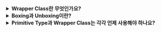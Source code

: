 
<details>
  <summary><strong>Wrapper Class란 무엇인가요?</strong></summary>

  Wrapper Class는 Java의 기본 데이터 타입(primitive types)을 객체로 다룰 수 있도록 제공되는 클래스입니다. 기본 타입인 int, double 등의 값형 데이터를 Integer, Double 등으로 감싸 객체처럼 다룰 수 있게 합니다.
</details>


<details>
  <summary><strong>Boxing과 Unboxing이란?</strong></summary>

  Boxing은 기본 타입을 Wrapper 객체로 변환하는 과정이고, Unboxing은 그 반대입니다. 예를 들어, 
  ```java
  //Boxing
  int x = 5;
  Integer boxed = x;

  //Unboxing
  Integer y = 10;
  int unboxed = y;
  ```
  Java는 이를 자동으로 처리(Auto-boxing/unboxing)합니다.
</details>

<details>
  <summary><strong>Primitive Type과 Wrapper Class는 각각 언제 사용해야 하나요?</strong></summary>

  Primitive Type은 성능이 중요한 상황에서 사용됩니다. 간단한 수학 연산이나 반복적인 계산처럼 객체화가 필요 없는 경우가 대표적입니다. 예를 들어, 루프에서 int나 double을 사용하는 것이 적합합니다.  
  
  반면, Wrapper Class는 컬렉션(List, Set, Map)이나 제네릭에서 객체 타입만 사용할 수 있는 상황에서 사용됩니다. 또한, 기본 타입은 null 값을 표현할 수 없기 때문에, null 처리가 필요한 경우 Wrapper Class를 선택해야 합니다. 다만, Wrapper Class를 사용할 때는 Boxing과 Unboxing으로 인한 성능 저하를 고려해야 합니다.
</details>